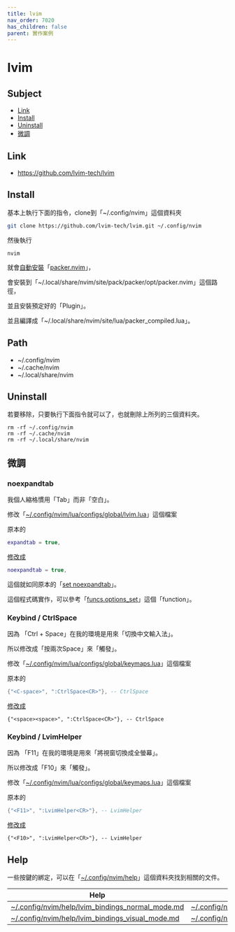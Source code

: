 ```yaml
---
title: lvim
nav_order: 7020
has_children: false
parent: 實作案例
---
```


# lvim

## Subject

* [Link](#link)
* [Install](#install)
* [Uninstall](#uninstall)
* [微調](#微調)

## Link

* https://github.com/lvim-tech/lvim


## Install

基本上執行下面的指令，clone到「~/.config/nvim」這個資料夾

``` sh
git clone https://github.com/lvim-tech/lvim.git ~/.config/nvim
```

然後執行

```
nvim
```

就會[自動安裝](https://github.com/lvim-tech/lvim/blob/production/lua/core/pack.lua#L92)「[packer.nvim](https://github.com/wbthomason/packer.nvim)」，

會安裝到「~/.local/share/nvim/site/pack/packer/opt/packer.nvim」這個路徑，

並且安裝預定好的「Plugin」。

並且編譯成「~/.local/share/nvim/site/lua/packer_compiled.lua」。

## Path

* ~/.config/nvim
* ~/.cache/nvim
* ~/.local/share/nvim


## Uninstall

若要移除，只要執行下面指令就可以了，也就刪除上所列的三個資料夾。

```
rm -rf ~/.config/nvim
rm -rf ~/.cache/nvim
rm -rf ~/.local/share/nvim
```

## 微調

### noexpandtab

我個人縮格慣用「Tab」而非「空白」。

修改「[~/.config/nvim/lua/configs/global/lvim.lua](https://github.com/lvim-tech/lvim/blob/production/lua/configs/global/lvim.lua#L103)」這個檔案

原本的

``` lua
expandtab = true,
```

[修改成](https://github.com/samwhelp/lvim/blob/production/lua/configs/global/lvim.lua#L104)

``` lua
noexpandtab = true,
```

這個就如同原本的「[set noexpandtab](https://github.com/samwhelp/tool-svim-core/blob/master/plugin/Svim.vim#L233)」。

這個程式碼實作，可以參考「[funcs.options_set](https://github.com/lvim-tech/lvim/blob/production/lua/core/funcs.lua#L46)」這個「function」。

### Keybind / CtrlSpace

因為 「Ctrl + Space」在我的環境是用來「切換中文輸入法」。

所以修改成「按兩次Space」來「觸發」。

修改「[~/.config/nvim/lua/configs/global/keymaps.lua](https://github.com/lvim-tech/lvim/blob/production/lua/configs/global/keymaps.lua#L10)」這個檔案

原本的

``` lua
{"<C-space>", ":CtrlSpace<CR>"}, -- CtrlSpace
```

[修改成](https://github.com/samwhelp/lvim/blob/production/lua/configs/global/keymaps.lua#L12)

```
{"<space><space>", ":CtrlSpace<CR>"}, -- CtrlSpace
```

### Keybind / LvimHelper

因為 「F11」在我的環境是用來「將視窗切換成全螢幕」。

所以修改成「F10」來「觸發」。

修改「[~/.config/nvim/lua/configs/global/keymaps.lua](https://github.com/lvim-tech/lvim/blob/production/lua/configs/global/keymaps.lua#L9)」這個檔案

原本的

``` lua
{"<F11>", ":LvimHelper<CR>"}, -- LvimHelper
```

[修改成](https://github.com/samwhelp/lvim/blob/production/lua/configs/global/keymaps.lua#L10)

```
{"<F10>", ":LvimHelper<CR>"}, -- LvimHelper
```

## Help

一些按鍵的綁定，可以在「[~/.config/nvim/help](https://github.com/lvim-tech/lvim/tree/production/help)」這個資料夾找到相關的文件。

| Help | Code |
| --- | --- |
| [~/.config/nvim/help/lvim_bindings_normal_mode.md](https://raw.githubusercontent.com/lvim-tech/lvim/production/help/lvim_bindings_normal_mode.md) | [~/.config/nvim/lua/configs/global/keymaps.lua](https://github.com/lvim-tech/lvim/blob/production/lua/configs/global/keymaps.lua#L3) |
| [~/.config/nvim/help/lvim_bindings_visual_mode.md](https://raw.githubusercontent.com/lvim-tech/lvim/production/help/lvim_bindings_visual_mode.md) | [~/.config/nvim/lua/configs/global/keymaps.lua](https://github.com/lvim-tech/lvim/blob/production/lua/configs/global/keymaps.lua#L65) |
